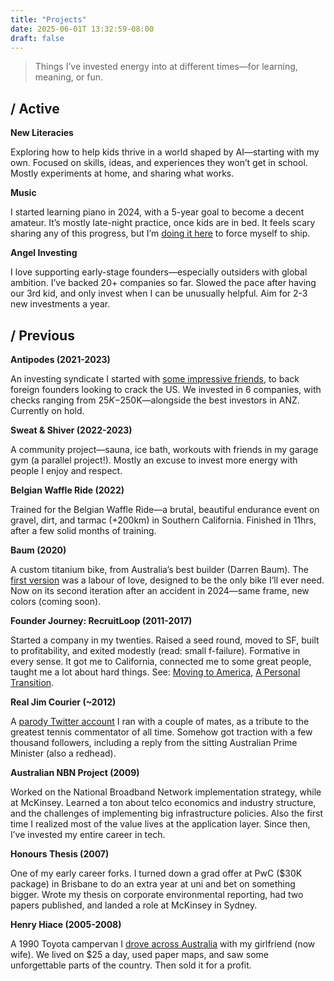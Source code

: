 ```yaml
---
title: "Projects"
date: 2025-06-01T 13:32:59-08:00
draft: false
---
```


> Things I’ve invested energy into at different times—for learning, meaning, or fun.

## / Active

**New Literacies**

Exploring how to help kids thrive in a world shaped by AI—starting with my own. Focused on skills, ideas, and experiences they won’t get in school. Mostly experiments at home, and sharing what works.

**Music**

I started learning piano in 2024, with a 5-year goal to become a decent amateur. It’s mostly late-night practice, once kids are in bed. It feels scary sharing any of this progress, but I’m [doing it here](/music) to force myself to ship.

**Angel Investing**

I love supporting early-stage founders—especially outsiders with global ambition. I’ve backed 20+ companies so far. Slowed the pace after having our 3rd kid, and only invest when I can be unusually helpful. Aim for 2-3 new investments a year. 

## / Previous
**Antipodes (2021-2023)**

An investing syndicate I started with [some impressive friends](http://antipodes.vc/team), to back foreign founders looking to crack the US. We invested in 6 companies, with checks ranging from $25K-$250K—alongside the best investors in ANZ. Currently on hold.

**Sweat & Shiver (2022-2023)**

A community project—sauna, ice bath, workouts with friends in my garage gym (a parallel project!). Mostly an excuse to invest more energy with people I enjoy and respect.

**Belgian Waffle Ride (2022)**

Trained for the Belgian Waffle Ride—a brutal, beautiful endurance event on gravel, dirt, and tarmac (+200km) in Southern California. Finished in 11hrs, after a few solid months of training.

**Baum (2020)**

A custom titanium bike, from Australia’s best builder (Darren Baum). The [first version](https://www.flickr.com/photos/baumcycles/albums/72177720295946088/with/51820067660) was a labour of love, designed to be the only bike I’ll ever need. Now on its second iteration after an accident in 2024—same frame, new colors (coming soon).

**Founder Journey: RecruitLoop (2011-2017)**

Started a company in my twenties. Raised a seed round, moved to SF, built to profitability, and exited modestly (read: small f-failure). Formative in every sense. It got me to California, connected me to some great people, taught me a lot about hard things. See: [Moving to America](https://moverell.com/2013/04/2013/04/moving-to-america/), [A Personal Transition](https://moverell.com/2018/04/2018/04/a-personal-transition/). 

**Real Jim Courier (~2012)**

A [parody Twitter account](https://x.com/realjimcourier) I ran with a couple of mates, as a tribute to the greatest tennis commentator of all time. Somehow got traction with a few thousand followers, including a reply from the sitting Australian Prime Minister (also a redhead).

**Australian NBN Project (2009)**

Worked on the National Broadband Network implementation strategy, while at McKinsey. Learned a ton about telco economics and industry structure, and the challenges of implementing big infrastructure policies. Also the first time I realized most of the value lives at the application layer. Since then, I’ve invested my entire career in tech.

**Honours Thesis (2007)**

One of my early career forks. I turned down a grad offer at PwC ($30K package) in Brisbane to do an extra year at uni and bet on something bigger. Wrote my thesis on corporate environmental reporting, had two papers published, and landed a role at McKinsey in Sydney.

**Henry Hiace (2005-2008)**

A 1990 Toyota campervan I [drove across Australia](https://moverell.com/2016/08/2016/08/australian-road-trip-2006/) with my girlfriend (now wife). We lived on $25 a day, used paper maps, and saw some unforgettable parts of the country. Then sold it for a profit.
